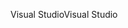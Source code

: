 <span data-ttu-id="cb01e-101">Visual Studio</span><span class="sxs-lookup"><span data-stu-id="cb01e-101">Visual Studio</span></span>